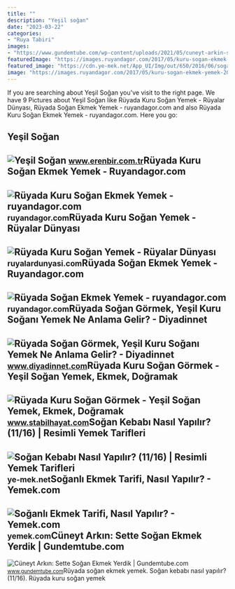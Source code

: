 ```yaml
---
title: ""
description: "Yeşil soğan"
date: "2023-03-22"
categories:
- "Ruya Tabiri"
images:
- "https://www.gundemtube.com/wp-content/uploads/2021/05/cuneyt-arkin-sette-sogan-ekmek-yerdik-3iGxZ3Zl.jpg"
featuredImage: "https://images.ruyandagor.com/2017/05/kuru-sogan-ekmek-yemek-2032.jpg"
featured_image: "https://cdn.ye-mek.net/App_UI/Img/out/650/2016/06/sogan-kebabi-resimli-yemek-tarifi(11).jpg"
image: "https://images.ruyandagor.com/2017/05/kuru-sogan-ekmek-yemek-2032.jpg"
---
```


If you are searching about Yeşil Soğan you've visit to the right page. We have 9 Pictures about Yeşil Soğan like Rüyada Kuru Soğan Yemek - Rüyalar Dünyası, Rüyada Soğan Ekmek Yemek - ruyandagor.com and also Rüyada Kuru Soğan Ekmek Yemek - ruyandagor.com. Here you go:

Yeşil Soğan
-----------

 ![Yeşil Soğan](https://www.erenbir.com.tr/Image/UrunImage/yesil-sogan.jpg) <small>www.erenbir.com.tr</small>Rüyada Kuru Soğan Ekmek Yemek - Ruyandagor.com
----------------------------------------------

 ![Rüyada Kuru Soğan Ekmek Yemek - ruyandagor.com](https://images.ruyandagor.com/2017/05/kuru-sogan-ekmek-yemek-2032.jpg) <small>ruyandagor.com</small>Rüyada Kuru Soğan Yemek - Rüyalar Dünyası
-----------------------------------------

 ![Rüyada Kuru Soğan Yemek - Rüyalar Dünyası](http://ruyalardunyasi.com/wp-content/uploads/2019/07/ekmek-arasi-kuru-sogan-yemek.jpg) <small>ruyalardunyasi.com</small>Rüyada Soğan Ekmek Yemek - Ruyandagor.com
-----------------------------------------

 ![Rüyada Soğan Ekmek Yemek - ruyandagor.com](https://images.ruyandagor.com/2017/04/sogan-ekmek-yemek-1336.jpg) <small>ruyandagor.com</small>Rüyada Soğan Görmek, Yeşil Kuru Soğanı Yemek Ne Anlama Gelir? - Diyadinnet
--------------------------------------------------------------------------

 ![Rüyada Soğan Görmek, Yeşil Kuru Soğanı Yemek Ne Anlama Gelir? - Diyadinnet](https://www.diyadinnet.com/d/ruya/ruyada-sogan-gormek-yesil-kuru-sogani-yemek-ne-anlama-gelir-8660.jpg) <small>www.diyadinnet.com</small>Rüyada Kuru Soğan Görmek - Yeşil Soğan Yemek, Ekmek, Doğramak
-------------------------------------------------------------

 ![Rüyada Kuru Soğan Görmek - Yeşil Soğan Yemek, Ekmek, Doğramak](https://www.stabilhayat.com/wp-content/uploads/2020/09/ruyada-kuru-sogan-gormek-yemek-719x445.png) <small>www.stabilhayat.com</small>Soğan Kebabı Nasıl Yapılır? (11/16) | Resimli Yemek Tarifleri
-------------------------------------------------------------

 ![Soğan Kebabı Nasıl Yapılır? (11/16) | Resimli Yemek Tarifleri](https://cdn.ye-mek.net/App_UI/Img/out/650/2016/06/sogan-kebabi-resimli-yemek-tarifi(11).jpg) <small>ye-mek.net</small>Soğanlı Ekmek Tarifi, Nasıl Yapılır? - Yemek.com
------------------------------------------------

 ![Soğanlı Ekmek Tarifi, Nasıl Yapılır? - Yemek.com](https://cdn.yemek.com/mncrop/600/315/uploads/2021/09/soganli-ekmek-tarifi.jpg) <small>yemek.com</small>Cüneyt Arkın: Sette Soğan Ekmek Yerdik | Gundemtube.com
-------------------------------------------------------

 ![Cüneyt Arkın: Sette Soğan Ekmek Yerdik | Gundemtube.com](https://www.gundemtube.com/wp-content/uploads/2021/05/cuneyt-arkin-sette-sogan-ekmek-yerdik-3iGxZ3Zl.jpg) <small>www.gundemtube.com</small>Rüyada soğan ekmek yemek. Soğan kebabı nasıl yapılır? (11/16). Rüyada kuru soğan yemek
